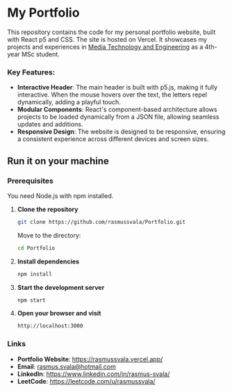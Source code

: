 # My Portfolio

This repository contains the code for my personal portfolio website, built with React p5 and CSS. The site is hosted on Vercel. It showcases my projects and experiences in [Media Technology and Engineering](https://liu.se/en/education/program/6cmen) as a 4th-year MSc student.

### Key Features:

* **Interactive Header**: The main header is built with p5.js, making it fully interactive. When the mouse hovers over the text, the letters repel dynamically, adding a playful touch.
* **Modular Components**: React's component-based architecture allows projects to be loaded dynamically from a JSON file, allowing seamless updates and additions.
* **Responsive Design**: The website is designed to be responsive, ensuring a consistent experience across different devices and screen sizes.

## Run it on your machine

### Prerequisites
You need Node.js with npm installed.

1. **Clone the repository**
    ```bash
    git clone https://github.com/rasmussvala/Portfolio.git
    ```
    Move to the directory:
    ```bash
    cd Portfolio
    ```

2. **Install dependencies**
    ```bash
    npm install
    ```

3. **Start the development server**
    ```bash
    npm start
    ```

4. **Open your browser and visit**
    ```bash
    http://localhost:3000
    ```
### Links

- **Portfolio Website**: https://rasmussvala.vercel.app/
- **Email**: rasmus.svala@hotmail.com
- **LinkedIn**: https://www.linkedin.com/in/rasmus-svala/
- **LeetCode**: https://leetcode.com/u/rasmussvala/

